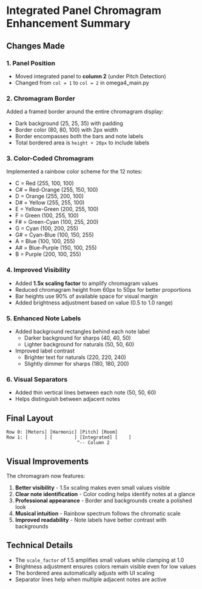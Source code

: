 # Integrated Panel Chromagram Enhancement Summary

## Changes Made

### 1. Panel Position
- Moved integrated panel to **column 2** (under Pitch Detection)
- Changed from `col = 1` to `col = 2` in omega4_main.py

### 2. Chromagram Border
Added a framed border around the entire chromagram display:
- Dark background (25, 25, 35) with padding
- Border color (80, 80, 100) with 2px width
- Border encompasses both the bars and note labels
- Total bordered area is `height + 20px` to include labels

### 3. Color-Coded Chromagram
Implemented a rainbow color scheme for the 12 notes:
- C = Red (255, 100, 100)
- C# = Red-Orange (255, 150, 100)
- D = Orange (255, 200, 100)
- D# = Yellow (255, 255, 100)
- E = Yellow-Green (200, 255, 100)
- F = Green (100, 255, 100)
- F# = Green-Cyan (100, 255, 200)
- G = Cyan (100, 200, 255)
- G# = Cyan-Blue (100, 150, 255)
- A = Blue (100, 100, 255)
- A# = Blue-Purple (150, 100, 255)
- B = Purple (200, 100, 255)

### 4. Improved Visibility
- Added **1.5x scaling factor** to amplify chromagram values
- Reduced chromagram height from 60px to 50px for better proportions
- Bar heights use 90% of available space for visual margin
- Added brightness adjustment based on value (0.5 to 1.0 range)

### 5. Enhanced Note Labels
- Added background rectangles behind each note label
  - Darker background for sharps (40, 40, 50)
  - Lighter background for naturals (50, 50, 60)
- Improved label contrast
  - Brighter text for naturals (220, 220, 240)
  - Slightly dimmer for sharps (180, 180, 200)

### 6. Visual Separators
- Added thin vertical lines between each note (50, 50, 60)
- Helps distinguish between adjacent notes

## Final Layout

```
Row 0: [Meters] [Harmonic] [Pitch] [Room]
Row 1: [      ] [        ] [Integrated] [    ]
                          ^-- Column 2
```

## Visual Improvements

The chromagram now features:
1. **Better visibility** - 1.5x scaling makes even small values visible
2. **Clear note identification** - Color coding helps identify notes at a glance
3. **Professional appearance** - Border and backgrounds create a polished look
4. **Musical intuition** - Rainbow spectrum follows the chromatic scale
5. **Improved readability** - Note labels have better contrast with backgrounds

## Technical Details

- The `scale_factor` of 1.5 amplifies small values while clamping at 1.0
- Brightness adjustment ensures colors remain visible even for low values
- The bordered area automatically adjusts with UI scaling
- Separator lines help when multiple adjacent notes are active